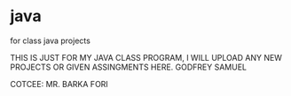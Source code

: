 # java
for class java projects

THIS IS JUST FOR MY JAVA CLASS PROGRAM, I WILL UPLOAD ANY NEW PROJECTS OR GIVEN ASSINGMENTS HERE.
GODFREY SAMUEL

COTCEE: MR. BARKA FORI
